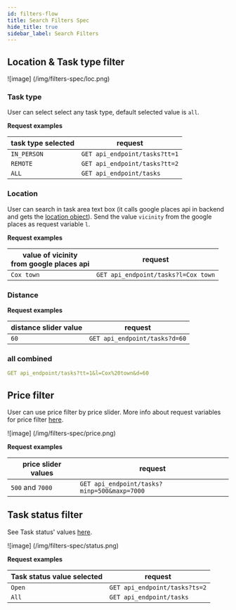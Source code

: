 ```yaml
---
id: filters-flow
title: Search Filters Spec
hide_title: true
sidebar_label: Search Filters
---
```


## Location & Task type filter

![image]
(/img/filters-spec/loc.png)

### Task type

User can select select any task type, default selected value is `all`.

__Request examples__

| task type selected  |  request   |
|--|--|
|     `IN_PERSON`      |   `GET api_endpoint/tasks?tt=1`    |
|     `REMOTE`      |   `GET api_endpoint/tasks?tt=2`    |
|     `ALL`      |   `GET api_endpoint/tasks`    |

### Location

User can search in task area text box (it calls google places api in backend and gets the [location object](api/post-task.md)). Send the value `vicinity` from the google places as request variable `l`.

__Request examples__

| value of vicinity <br/> from google places api  |  request   |
|--|--|
|     `Cox town`      |   `GET api_endpoint/tasks?l=Cox town`    |

### Distance

__Request examples__

| distance slider value   |  request   |
|--|--|
|     `60`      |   `GET api_endpoint/tasks?d=60`    |


### all combined
```yml
GET api_endpoint/tasks?tt=1&l=Cox%20town&d=60
```

## Price filter

User can use price filter by price slider. More info about request variables for price filter [here](api/browse-tasks.md#how-search-api-works).

![image]
(/img/filters-spec/price.png)

__Request examples__

| price slider values   |  request   |
|--|--|
|     `500` and `7000`      |   `GET api_endpoint/tasks?minp=500&maxp=7000`    |

## Task status filter

See Task status' values [here](api/task-details.md#constants).

![image]
(/img/filters-spec/status.png)

__Request examples__

| Task status value selected   |  request   |
|--|--|
|     `Open`      |   `GET api_endpoint/tasks?ts=2`    |
|     `All`      |   `GET api_endpoint/tasks`    |
